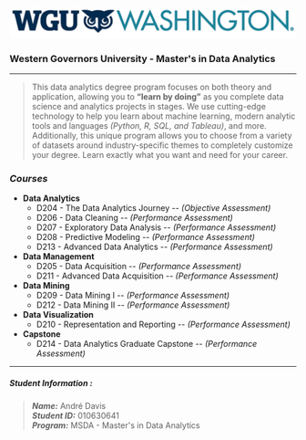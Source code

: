 ![WGU Washington Logo](./Images/WGU-Washington-Logo.png)
### Western Governors University - Master's in Data Analytics

<hr />

> This data analytics degree program focuses on both theory and application, allowing you to **“learn by doing”** 
> as you complete data science and analytics projects in stages. We use cutting-edge technology to help you learn about 
> machine learning, modern analytic tools and languages *(Python, R, SQL, and Tableau)*, and more. Additionally, 
> this unique program allows you to choose from a variety of datasets around industry-specific themes to completely 
> customize your degree. Learn exactly what you want and need for your career.

### ***Courses***

* **Data Analytics**
  * D204 - The Data Analytics Journey -- *(Objective Assessment)*
  * D206 - Data Cleaning  -- *(Performance Assessment)*
  * D207 - Exploratory Data Analysis  -- *(Performance Assessment)*
  * D208 - Predictive Modeling  -- *(Performance Assessment)*
  * D213 - Advanced Data Analytics  -- *(Performance Assessment)*
* **Data Management**
  * D205 - Data Acquisition  -- *(Performance Assessment)*
  * D211 - Advanced Data Acquisition --  *(Performance Assessment)*
* **Data Mining**
  * D209 - Data Mining I --  *(Performance Assessment)*
  * D212 - Data Mining II --  *(Performance Assessment)*
* **Data Visualization**
  * D210 - Representation and Reporting --  *(Performance Assessment)*
* **Capstone**
  * D214 - Data Analytics Graduate Capstone --  *(Performance Assessment)*

<hr />

##### Student Information :
> ***Name:*** André Davis <br />
> ***Student ID:*** 010630641 <br />
> ***Program:*** MSDA - Master's in Data Analytics